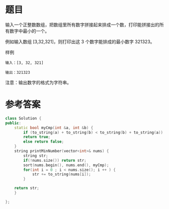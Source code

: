 # 题目
输入一个正整数数组，把数组里所有数字拼接起来排成一个数，打印能拼接出的所有数字中最小的一个。

例如输入数组 [3,32,321]，则打印出这 3 个数字能排成的最小数字 321323。

样例
```
输入：[3, 32, 321]

输出：321323
```
注意：输出数字的格式为字符串。
# 参考答案
```c++
class Solution {
public:
    static bool myCmp(int &a, int &b) {
        if (to_string(a) + to_string(b) < to_string(b) + to_string(a))
        return true;
        else return false;
    }
    string printMinNumber(vector<int>& nums) {
        string str;
        if(!nums.size()) return str;
        sort(nums.begin(), nums.end(), myCmp);
        for(int i = 0 ; i < nums.size(); i ++ ) {
            str += to_string(nums[i]);
        }

    return str;    
    }

};

